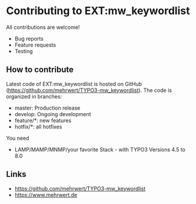# Contributing to EXT:mw_keywordlist

All contributions are welcome!

* Bug reports
* Feature requests
* Testing

## How to contribute

Latest code of EXT:mw_keywordlist is hosted on GitHub (https://github.com/mehrwert/TYPO3-mw_keywordlist). The code is organized in branches:

* master: Production release
* develop: Ongoing development
* feature/*: new features
* hotfix/*: all hotfixes

You need

*   LAMP/MAMP/MNMP/your favorite Stack - with TYPO3 Versions 4.5 to 8.0

## Links

* https://github.com/mehrwert/TYPO3-mw_keywordlist
* https://www.mehrwert.de